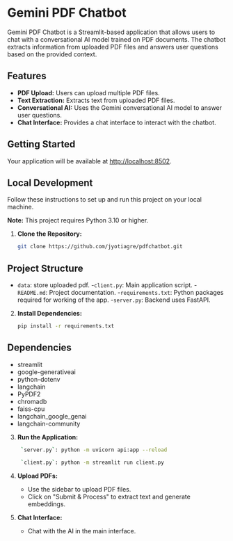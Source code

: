 # Gemini PDF Chatbot

Gemini PDF Chatbot is a Streamlit-based application that allows users to chat with a conversational AI model trained on PDF documents. The chatbot extracts information from uploaded PDF files and answers user questions based on the provided context.

## Features

- **PDF Upload:** Users can upload multiple PDF files.
- **Text Extraction:** Extracts text from uploaded PDF files.
- **Conversational AI:** Uses the Gemini conversational AI model to answer user questions.
- **Chat Interface:** Provides a chat interface to interact with the chatbot.

## Getting Started

Your application will be available at <http://localhost:8502>.

## Local Development

Follow these instructions to set up and run this project on your local machine.

   **Note:** This project requires Python 3.10 or higher.

1. **Clone the Repository:**

   ```bash
   git clone https://github.com/jyotiagre/pdfchatbot.git
   ```

## Project Structure
- `data`: store uploaded pdf.
-`client.py`: Main application script.
-`README.md`: Project documentation.
-`requirements.txt`: Python packages required for working of the app.
-`server.py`: Backend uses FastAPI.


2. **Install Dependencies:**

   ```bash
   pip install -r requirements.txt
   ```
   
## Dependencies
- streamlit
- google-generativeai
- python-dotenv
- langchain
- PyPDF2
- chromadb
- faiss-cpu
- langchain_google_genai
- langchain-community


3. **Run the Application:**

   ```bash
    `server.py`: python -m uvicorn api:app --reload
   ```
   
   ```bash
    `client.py`: python -m streamlit run client.py
   ```

4. **Upload PDFs:**
   - Use the sidebar to upload PDF files.
   - Click on "Submit & Process" to extract text and generate embeddings.

5. **Chat Interface:**
   - Chat with the AI in the main interface.


